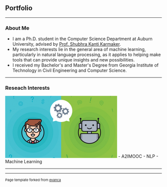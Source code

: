 ## Portfolio

---

### About Me

- I am a Ph.D. student in the Computer Science Department at Auburn University, advised by [Prof. Shubhra Kanti Karmaker](https://karmake2.github.io/).
- My research interests lie in the general area of machine learning, particularly in natural language processing, as it applies to helping make tools that can provide unique insights and new possibilities.
- I received my Bachelor's and Master's Degree from Georgia Institute of Technology in Civil Engineering and Computer Science. 

---

### Reseach Interests
<img src="images/aimooc.png?raw=true"/>
- A2IMOOC
- NLP
- Machine Learning

---




---
<p style="font-size:11px">Page template forked from <a href="https://github.com/evanca/quick-portfolio">evanca</a></p>
<!-- Remove above link if you don't want to attibute -->
